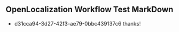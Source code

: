 ## OpenLocalization Workflow Test MarkDown
* d31cca94-3d27-42f3-ae79-0bbc439137c6 thanks!

<!--HONumber=Jul16_HO3-->


